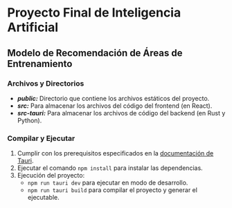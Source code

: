 # Proyecto Final de Inteligencia Artificial

## Modelo de Recomendación de Áreas de Entrenamiento

### Archivos y Directorios

- ***public:*** Directorio que contiene los archivos estáticos del proyecto.
- ***src:*** Para almacenar los archivos del código del frontend (en React).
- ***src-tauri:*** Para almacenar los archivos de código del backend (en Rust y Python).

### Compilar y Ejecutar

1. Cumplir con los prerequisitos especificados en la [documentación de Tauri](https://tauri.app/v1/guides/getting-started/prerequisites).
2. Ejecutar el comando `npm install` para instalar las dependencias.
3. Ejecución del proyecto:
    - `npm run tauri dev` para ejecutar en modo de desarrollo.
    - `npm run tauri build` para compilar el proyecto y generar el ejecutable.
